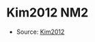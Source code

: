 <a name="material" />

# Kim2012 NM2
<script type="application/ld+json">
  {
    "@context": "https://schema.org/",
    "@type": "ChemicalSubstance",
    "http://purl.org/dc/terms/conformsTo":
      {
        "@type": "CreativeWork",
        "@id": "https://bioschemas.org/profiles/ChemicalSubstance/0.4-RELEASE/"
      },
    "@id": "https://egonw.github.io/nanowiki/nanowiki140.html#material",
    "name": "Kim2012 NM2",
    "sameAs": "http://127.0.0.1/mediawiki/index.php/Special:URIResolver/Kim2012_NM2"
  }
</script>


* Source: [Kim2012](http://127.0.0.1/mediawiki/index.php/Special:URIResolver/Kim2012)
